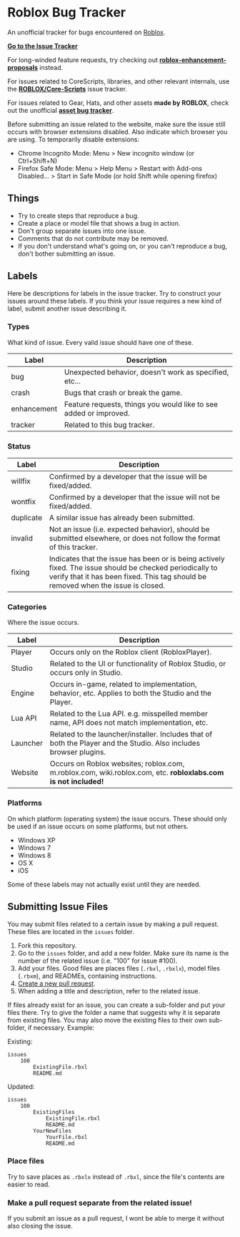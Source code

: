 # Roblox Bug Tracker

An unofficial tracker for bugs encountered on [Roblox](http://www.roblox.com).

**[Go to the Issue Tracker](https://github.com/Anaminus/roblox-bug-tracker/issues)**

For long-winded feature requests, try checking out **[roblox-enhancement-proposals](https://github.com/RobloxLabs/roblox-enhancement-proposals)**
instead.

For issues related to CoreScripts, libraries, and other relevant internals,
use the **[ROBLOX/Core-Scripts](https://github.com/ROBLOX/Core-Scripts)** issue tracker.

For issues related to Gear, Hats, and other assets **made by ROBLOX**, check out the unofficial **[asset bug tracker](https://github.com/matthewdean/roblox-asset-bug-tracker/issues)**.

Before submitting an issue related to the website, make sure the issue still occurs with browser extensions disabled. Also indicate which browser you are using. To temporarily disable extensions:
- Chrome Incognito Mode: Menu > New incognito window (or Ctrl+Shift+N)
- Firefox Safe Mode: Menu > Help Menu > Restart with Add-ons Disabled... > Start in Safe Mode (or hold Shift while opening firefox)

## Things

- Try to create steps that reproduce a bug.
- Create a place or model file that shows a bug in action.
- Don't group separate issues into one issue.
- Comments that do not contribute may be removed.
- If you don't understand what's going on, or you can't reproduce a bug, don't
  bother submitting an issue.

## Labels

Here be descriptions for labels in the issue tracker. Try to construct your
issues around these labels. If you think your issue requires a new kind of
label, submit another issue describing it.

### Types

What kind of issue. Every valid issue should have one of these.

Label       | Description
------------|------------
bug         | Unexpected behavior, doesn't work as specified, etc...
crash       | Bugs that crash or break the game.
enhancement | Feature requests, things you would like to see added or improved.
tracker     | Related to this bug tracker.

### Status

Label     | Description
----------|------------
willfix   | Confirmed by a developer that the issue will be fixed/added.
wontfix   | Confirmed by a developer that the issue will not be fixed/added.
duplicate | A similar issue has already been submitted.
invalid   | Not an issue (i.e. expected behavior), should be submitted elsewhere, or does not follow the format of this tracker.
fixing    | Indicates that the issue has been or is being actively fixed. The issue should be checked periodically to verify that it has been fixed. This tag should be removed when the issue is closed.

### Categories

Where the issue occurs.

Label    | Description
---------|------------
Player   | Occurs only on the Roblox client (RobloxPlayer).
Studio   | Related to the UI or functionality of Roblox Studio, or occurs only in Studio.
Engine   | Occurs in-game, related to implementation, behavior, etc. Applies to both the Studio and the Player.
Lua API  | Related to the Lua API. e.g. misspelled member name, API does not match implementation, etc.
Launcher | Related to the launcher/installer. Includes that of both the Player and the Studio. Also includes browser plugins.
Website  | Occurs on Roblox websites; roblox.com, m.roblox.com, wiki.roblox.com, etc. **robloxlabs.com is not included!**

### Platforms

On which platform (operating system) the issue occurs. These should only be
used if an issue occurs on some platforms, but not others.

- Windows XP
- Windows 7
- Windows 8
- OS X
- iOS

Some of these labels may not actually exist until they are needed.

## Submitting Issue Files

You may submit files related to a certain issue by making a pull request.
These files are located in the `issues` folder.

1. Fork this repository.
2. Go to the `issues` folder, and add a new folder. Make sure its name is the
   number of the related issue (i.e. "100" for issue #100).
3. Add your files. Good files are places files (`.rbxl`, `.rbxlx`), model
   files (`.rbxm`), and READMEs, containing instructions.
4. [Create a new pull request](https://help.github.com/articles/creating-a-pull-request).
5. When adding a title and description, refer to the related issue.

If files already exist for an issue, you can create a sub-folder and put your
files there. Try to give the folder a name that suggests why it is separate
from existing files. You may also move the existing files to their own sub-
folder, if necessary. Example:

Existing:

	issues
		100
			ExistingFile.rbxl
			README.md

Updated:

	issues
		100
			ExistingFiles
				ExistingFile.rbxl
				README.md
			YourNewFiles
				YourFile.rbxl
				README.md

### Place files

Try to save places as `.rbxlx` instead of `.rbxl`, since the file's contents
are easier to read.

### Make a pull request separate from the related issue!

If you submit an issue as a pull request, I wont be able to merge it without
also closing the issue.
